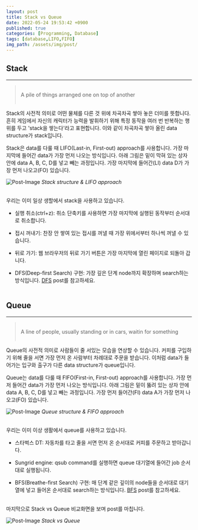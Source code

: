 ```yaml
---
layout: post
title: Stack vs Queue
date: 2022-05-24 19:53:42 +0900
published: true
categories: [Programming, Database]
tags: [database,LIFO,FIFO]
img_path: /assets/img/post/
---
```


## Stack
***

 > <br>A pile of things arranged one on top of another<br><br>

 Stack의 사전적 의미로 어떤 물체를 다른 것 위에 차곡차곡 쌓아 놓은 더미를 뜻합니다. 흔히 게임에서 자신의 캐릭터가 능력을 발휘하기 위해 특정 동작을 여러 번 반복하는 행위를 두고 'stack을 쌓는다'라고 표현합니다. 이와 같이 차곡차곡 쌓아 올린 data structure가 stack입니다.

 Stack은 data를 다룰 때 LIFO(Last-in, First-out) approach를 사용합니다. 가장 마지막에 들어간 data가 가장 먼저 나오는 방식입니다. 아래 그림은 밑이 막혀 있는 상자 안에 data A, B, C, D를 넣고 빼는 과정입니다. 가장 마지막에 들어간(LI) data D가 가장 먼저 나오고(FO) 있습니다.

![Post-Image](STACK-QUEUE_stack.png)
 _Stack structure & LIFO approach_
 <br><br>


 우리는 이미 일상 생할에서 stack을 사용하고 있습니다.

 * 실행 취소(ctrl+z): 취소 단축키를 사용하면 가장 마지막에 실행된 동작부터 순서대로 취소합니다.
 
 * 접시 꺼내기: 찬장 안 쌓여 있는 접시를 꺼낼 때 가장 위에서부터 하나씩 꺼낼 수 있습니다.

 * 뒤로 가기: 웹 브라우저의 뒤로 가기 버튼은 가장 마지막에 열린 페이지로 되돌아 갑니다.

 * DFS(Deep-first Search) 구현: 가장 깊은 단계 node까지 확장하며 search하는 방식입니다. [DFS](https://hubert-bioinformatics.github.io/posts/Algorithm_Search_DFS/, "DFS") post를 참고하세요.
 <br><br>


## Queue
***

 > <br>A line of people, usually standing or in cars, waitin for something<br><br>

 Queue의 사전적 의미로 사람들이 줄 서있는 모습을 연상할 수 있습니다. 커피를 구입하기 위해 줄을 서면 가장 먼저 온 사람부터 차례대로 주문을 받습니다. 이처럼 data가 들어가는 입구와 출구가 다른 data structure가 queue입니다.

 Queue는 data를 다룰 때 FIFO(First-in, First-out) approach를 사용합니다. 가장 먼저 들어간 data가 가장 먼저 나오는 방식입니다. 아래 그림은 밑이 뚫려 있는 상자 안에 data A, B, C, D를 넣고 빼는 과정입니다. 가장 먼저 들어간(FI) data A가 가장 먼저 나오고(FO) 있습니다.

 ![Post-Image](STACK-QUEUE_queue.png)
 _Queue structure & FIFO approach_
 <br><br>


 우리는 이미 이상 생활에서 queue를 사용하고 있습니다.

 * 스타벅스 DT: 자동차를 타고 줄을 서면 먼저 온 순서대로 커피를 주문하고 받아갑니다.

 * Sungrid engine: qsub command를 실행하면 queue 대기열에 들어간 job 순서대로 실행됩니다.

 * BFS(Breathe-first Search) 구현: 매 단계 같은 깊이의 node들을 순서대로 대기열에 넣고 들어온 순서대로 search하는 방식입니다. [BFS](https://hubert-bioinformatics.github.io/posts/Algorithm_Search_BFS/, "BFS") post를 참고하세요.
 <br><br>


 마지막으로 Stack vs Queue 비교화면을 보며 post를 마칩니다.

 ![Post-Image](STACK-QUEUE_gif.gif)
 _Stack vs Queue_